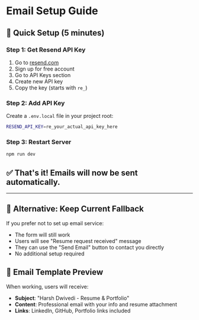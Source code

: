 # Email Setup Guide

## 🚀 Quick Setup (5 minutes)

### Step 1: Get Resend API Key
1. Go to [resend.com](https://resend.com)
2. Sign up for free account
3. Go to API Keys section
4. Create new API key
5. Copy the key (starts with `re_`)

### Step 2: Add API Key
Create a `.env.local` file in your project root:
```bash
RESEND_API_KEY=re_your_actual_api_key_here
```

### Step 3: Restart Server
```bash
npm run dev
```

## ✅ That's it! Emails will now be sent automatically.

---

## 🔄 Alternative: Keep Current Fallback

If you prefer not to set up email service:
- The form will still work
- Users will see "Resume request received" message
- They can use the "Send Email" button to contact you directly
- No additional setup required

## 📧 Email Template Preview

When working, users will receive:
- **Subject**: "Harsh Dwivedi - Resume & Portfolio"
- **Content**: Professional email with your info and resume attachment
- **Links**: LinkedIn, GitHub, Portfolio links included
